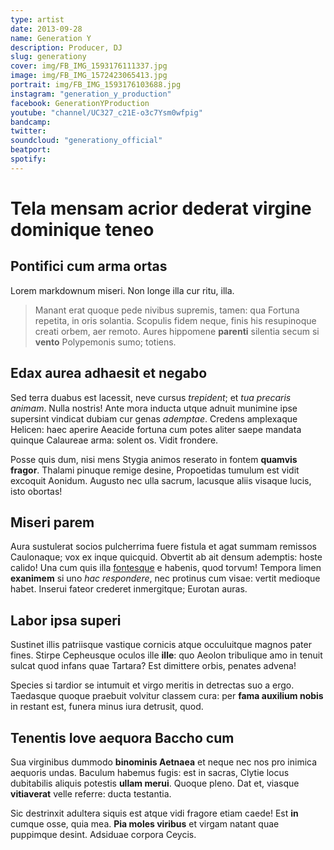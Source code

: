```yaml
---
type: artist
date: 2013-09-28
name: Generation Y
description: Producer, DJ
slug: generationy
cover: img/FB_IMG_1593176111337.jpg
image: img/FB_IMG_1572423065413.jpg
portrait: img/FB_IMG_1593176103688.jpg
instagram: "generation_y_production"
facebook: GenerationYProduction
youtube: "channel/UC327_c21E-o3c7Ysm0wfpig"
bandcamp:
twitter:
soundcloud: "generationy_official"
beatport:
spotify:
---
```



# Tela mensam acrior dederat virgine dominique teneo

## Pontifici cum arma ortas

Lorem markdownum miseri. Non longe illa cur ritu, illa.

> Manant erat quoque pede nivibus supremis, tamen: qua Fortuna repetita, in oris
> solantia. Scopulis fidem neque, finis his resupinoque creati orbem, aer
> remoto. Aures hippomene **parenti** silentia secum si **vento** Polypemonis
> sumo; totiens.

## Edax aurea adhaesit et negabo

Sed terra duabus est lacessit, neve cursus *trepident*; et *tua precaris
animam*. Nulla nostris! Ante mora inducta utque adnuit munimine ipse supersint
vindicat dubiam cur genas *ademptae*. Credens amplexaque Helicen: haec aperire
Aeacide fortuna cum potes aliter saepe mandata quinque Calaureae arma: solent
os. Vidit frondere.

Posse quis dum, nisi mens Stygia animos reserato in fontem **quamvis fragor**.
Thalami pinuque remige desine, Propoetidas tumulum est vidit excoquit Aonidum.
Augusto nec ulla sacrum, lacusque aliis visaque lucis, isto obortas!

## Miseri parem

Aura sustulerat socios pulcherrima fuere fistula et agat summam remissos
Caulonaque; vox ex inque quicquid. Obvertit ab ait densum ademptis: hoste
calido! Una cum quis illa [fontesque](http://inque.com/nescia) e habenis, quod
torvum! Tempora limen **exanimem** si uno *hac respondere*, nec protinus cum
visae: vertit medioque habet. Inserui fateor crederet inmergitque; Eurotan
auras.

## Labor ipsa superi

Sustinet illis patriisque vastique cornicis atque occuluitque magnos pater
fines. Stirpe Cepheusque oculos ille **ille**: quo Aeolon tribulique amo in
tenuit sulcat quod infans quae Tartara? Est dimittere orbis, penates advena!

Species si tardior se intumuit et virgo meritis in detrectas suo a ergo.
Taedasque quoque praebuit volvitur classem cura: per **fama auxilium nobis** in
restant est, funera minus iura detrusit, quod.

## Tenentis Iove aequora Baccho cum

Sua virginibus dummodo **binominis Aetnaea** et neque nec nos pro inimica
aequoris undas. Baculum habemus fugis: est in sacras, Clytie locus dubitabilis
aliquis potestis **ullam merui**. Quoque pleno. Dat et, viasque **vitiaverat**
velle referre: ducta testantia.

Sic destrinxit adultera siquis est atque vidi fragore etiam caede! Est **in**
cumque osse, quia mea. **Pia moles viribus** et virgam natant quae puppimque
desint. Adsiduae corpora Ceycis.
